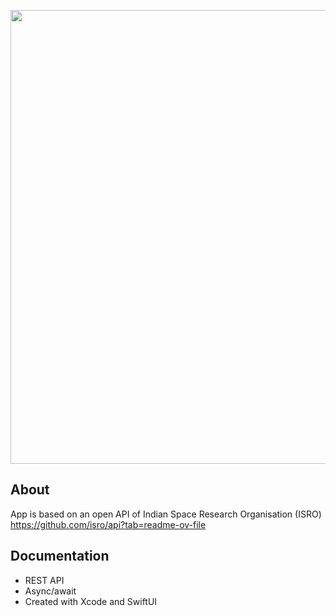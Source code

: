 <p align="center">
<img src="https://i.ibb.co/xq4bms3/ISRO.png" width="726">
</p>


## About


App is based on an open API of Indian Space Research Organisation (ISRO)
https://github.com/isro/api?tab=readme-ov-file


## Documentation


- REST API
- Async/await
- Created with Xcode and SwiftUI
